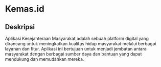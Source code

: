 
# Kemas.id

## Deskripsi
Aplikasi Kesejahteraan Masyarakat adalah sebuah platform digital yang dirancang untuk meningkatkan kualitas hidup masyarakat melalui berbagai layanan dan fitur. Aplikasi ini bertujuan untuk menjadi jembatan antara masyarakat dengan berbagai sumber daya dan bantuan yang dapat mendukung dan memudahkan mereka.
